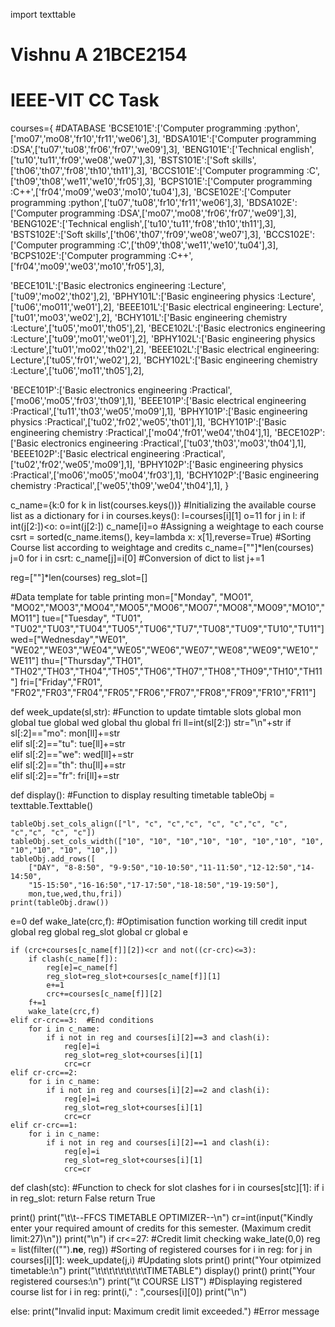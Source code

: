 import texttable

#     Vishnu A    21BCE2154
#     IEEE-VIT CC Task

courses={   #DATABASE
'BCSE101E':['Computer programming :python',['mo07','mo08','fr10','fr11','we06'],3],
'BDSA101E':['Computer programming :DSA',['tu07','tu08','fr06','fr07','we09'],3],
'BENG101E':['Technical english',['tu10','tu11','fr09','we08','we07'],3],
'BSTS101E':['Soft skills',['th06','th07','fr08','th10','th11'],3],
'BCCS101E':['Computer programming :C',['th09','th08','we11','we10','fr05'],3],
'BCPS101E':['Computer programming :C++',['fr04','mo09','we03','mo10','tu04'],3],
'BCSE102E':['Computer programming :python',['tu07','tu08','fr10','fr11','we06'],3],
'BDSA102E':['Computer programming :DSA',['mo07','mo08','fr06','fr07','we09'],3],
'BENG102E':['Technical english',['tu10','tu11','fr08','th10','th11'],3],
'BSTS102E':['Soft skills',['th06','th07','fr09','we08','we07'],3],
'BCCS102E':['Computer programming :C',['th09','th08','we11','we10','tu04'],3],
'BCPS102E':['Computer programming :C++',['fr04','mo09','we03','mo10','fr05'],3],

'BECE101L':['Basic electronics engineering :Lecture',['tu09','mo02','th02'],2],
'BPHY101L':['Basic engineering physics :Lecture',['tu06','mo011','we01'],2],
'BEEE101L':['Basic electrical engineering: Lecture',['tu01','mo03','we02'],2],
'BCHY101L':['Basic engineering chemistry :Lecture',['tu05','mo01','th05'],2],
'BECE102L':['Basic electronics engineering :Lecture',['tu09','mo01','we01'],2],
'BPHY102L':['Basic engineering physics :Lecture',['tu01','mo02','th02'],2],
'BEEE102L':['Basic electrical engineering: Lecture',['tu05','fr01','we02'],2],
'BCHY102L':['Basic engineering chemistry :Lecture',['tu06','mo11','th05'],2],

'BECE101P':['Basic electronics engineering :Practical',['mo06','mo05','fr03','th09'],1],
'BEEE101P':['Basic electrical engineering :Practical',['tu11','th03','we05','mo09'],1],
'BPHY101P':['Basic engineering physics :Practical',['tu02','fr02','we05','th01'],1],
'BCHY101P':['Basic engineering chemistry :Practical',['mo04','fr01','we04','th04'],1],
'BECE102P':['Basic electronics engineering :Practical',['tu03','th03','mo03','th04'],1],
'BEEE102P':['Basic electrical engineering :Practical',['tu02','fr02','we05','mo09'],1],
'BPHY102P':['Basic engineering physics :Practical',['mo06','mo05','mo04','fr03'],1],
'BCHY102P':['Basic engineering chemistry :Practical',['we05','th09','we04','th04'],1],
}

c_name={k:0 for k in list(courses.keys())}  #Initializing the available course list as a dictionary
for i in courses.keys():
    l=courses[i][1]
    o=11
    for j in l:
        if int(j[2:])<o:
            o=int(j[2:])
    c_name[i]=o                 #Assigning a weightage to each course
csrt = sorted(c_name.items(), key=lambda x: x[1],reverse=True) #Sorting Course list according to weightage and credits
c_name=[""]*len(courses)
j=0
for i in csrt:
    c_name[j]=i[0]  #Conversion of dict to list
    j+=1

reg=[""]*len(courses)
reg_slot=[]

#Data template for table printing
mon=["Monday", "MO01", "MO02","MO03","MO04","MO05","MO06","MO07","MO08","MO09","MO10","MO11"]
tue=["Tuesday", "TU01", "TU02","TU03","TU04","TU05","TU06","TU7","TU08","TU09","TU10","TU11"]
wed=["Wednesday","WE01", "WE02","WE03","WE04","WE05","WE06","WE07","WE08","WE09","WE10","WE11"]
thu=["Thursday","TH01", "TH02","TH03","TH04","TH05","TH06","TH07","TH08","TH09","TH10","TH11"]
fri=["Friday","FR01", "FR02","FR03","FR04","FR05","FR06","FR07","FR08","FR09","FR10","FR11"]



def week_update(sl,str): #Function to update timtable slots
    global mon 
    global tue
    global wed
    global thu
    global fri
    ll=int(sl[2:])
    str="\n"+str
    if sl[:2]=="mo":
        mon[ll]+=str      
    elif sl[:2]=="tu":
        tue[ll]+=str       
    elif sl[:2]=="we":
        wed[ll]+=str   
    elif sl[:2]=="th":
        thu[ll]+=str   
    elif sl[:2]=="fr":
        fri[ll]+=str
        
def display():  #Function to display resulting timetable
    tableObj = texttable.Texttable()

    tableObj.set_cols_align(["l", "c", "c","c", "c", "c","c", "c", "c","c", "c", "c"])
    tableObj.set_cols_width(["10", "10", "10","10", "10", "10","10", "10", "10","10", "10", "10",])
    tableObj.add_rows([
        ["DAY", "8-8:50", "9-9:50","10-10:50","11-11:50","12-12:50","14-14:50",
        "15-15:50","16-16:50","17-17:50","18-18:50","19-19:50"],
        mon,tue,wed,thu,fri])
    print(tableObj.draw())

e=0
def wake_late(crc,f):  #Optimisation function working till credit input
    global reg
    global reg_slot
    global cr
    global e

    if (crc+courses[c_name[f]][2])<cr and not((cr-crc)<=3):
        if clash(c_name[f]):
            reg[e]=c_name[f]
            reg_slot=reg_slot+courses[c_name[f]][1]
            e+=1
            crc+=courses[c_name[f]][2]
        f+=1
        wake_late(crc,f)
    elif cr-crc==3:  #End conditions
        for i in c_name:
            if i not in reg and courses[i][2]==3 and clash(i): 
                reg[e]=i
                reg_slot=reg_slot+courses[i][1]
                crc=cr
    elif cr-crc==2:
        for i in c_name:
            if i not in reg and courses[i][2]==2 and clash(i): 
                reg[e]=i
                reg_slot=reg_slot+courses[i][1]
                crc=cr
    elif cr-crc==1:
        for i in c_name:
            if i not in reg and courses[i][2]==1 and clash(i): 
                reg[e]=i
                reg_slot=reg_slot+courses[i][1]
                crc=cr

def clash(stc):  #Function to check for slot clashes
    for i in courses[stc][1]:
        if i in reg_slot:
            return False
    return True


print()
print("\t\t--FFCS TIMETABLE OPTIMIZER--\n")
cr=int(input("Kindly enter your required amount of credits for this semester.            (Maximum credit limit:27)\n"))
print("\n")
if cr<=27:  #Credit limit checking
    wake_late(0,0)
    reg = list(filter(("").__ne__, reg)) #Sorting of registered courses
    for i in reg:
        for j in courses[i][1]:
            week_update(j,i)  #Updating slots
    print()
    print("Your otpimized timetable:\n")
    print("\t\t\t\t\t\t\t\t\tTIMETABLE")
    display()
    print()
    print("Your registered courses:\n")
    print("\t   COURSE LIST")  #Displaying registered course list
    for i in reg:
        print(i,"      :        ",courses[i][0])
    print("\n")

else:
    print("Invalid input: Maximum credit limit exceeded.")  #Error message